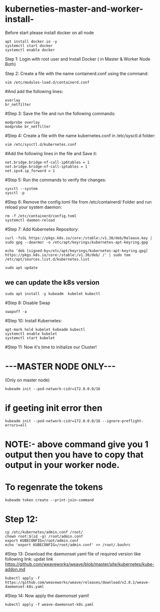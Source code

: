 # kuberneties-master-and-worker-install-
Before start please install docker on all node 
```
apt install docker.io -y
systemctl start docker
systemctl enable docker

```
Step 1: Login with root user and Install Docker ( in Master & Worker Node Both)

Step 2:  Create a file with the name containerd.conf using the command:
```
vim /etc/modules-load.d/containerd.conf
```

#And add the following lines:
```
overlay
br_netfilter
```

#Step 3: Save the file and run the following commands:
```
modprobe overlay
modprobe br_netfilter
```

#Step 4: Create a file with the name kubernetes.conf in /etc/sysctl.d folder:
```
vim /etc/sysctl.d/kubernetes.conf
```

#Add the following lines in the file and Save it:
```
net.bridge.bridge-nf-call-ip6tables = 1
net.bridge.bridge-nf-call-iptables = 1
net.ipv4.ip_forward = 1
```

#Step 5: Run the commands to verify the changes:
```
sysctl --system
sysctl -p
```

#Step 6: Remove the config.toml file from /etc/containerd/ Folder and run reload your system daemon:
```
rm -f /etc/containerd/config.toml
systemctl daemon-reload
```

#Step 7: Add Kubernetes Repository:

```
curl -fsSL https://pkgs.k8s.io/core:/stable:/v1.30/deb/Release.key | sudo gpg --dearmor -o /etc/apt/keyrings/kubernetes-apt-keyring.gpg
```

```
echo 'deb [signed-by=/etc/apt/keyrings/kubernetes-apt-keyring.gpg] https://pkgs.k8s.io/core:/stable:/v1.30/deb/ /' | sudo tee /etc/apt/sources.list.d/kubernetes.list
```

```
sudo apt update
```
## we can update the k8s version
```
sudo apt install -y kubeadm  kubelet kubectl
```
#Step 8: Disable Swap


```
swapoff -a
```

#Step 10: Install Kubernetes:

```
apt-mark hold kubelet kubeadm kubectl
systemctl enable kubelet
systemctl start kubelet
```

#Step 11: Now it's time to initialize our Cluster!

# ---MASTER NODE ONLY---
(Only on master node) 
```
kubeadm init --pod-network-cidr=172.0.0.0/16

```
# if geeting init error then
```
kubeadm init --pod-network-cidr=172.0.0.0/16 --ignore-preflight-errors=all

```

# NOTE:- above command give you 1 output then you have to copy that output in your worker node.

# To regenrate the tokens

```
kubeadm token create --print-join-command
```

# Step 12:


```
cp /etc/kubernetes/admin.conf /root/
chown root:$(id -g) /root/admin.conf
export KUBECONFIG=/root/admin.conf
echo 'export KUBECONFIG=/root/admin.conf' >> /root/.bashrc

```

#Step 13: Download the daemonset yaml file of required version like following link:   updat link https://github.com/weaveworks/weave/blob/master/site/kubernetes/kube-addon.md
```
kubectl apply -f https://github.com/weaveworks/weave/releases/download/v2.8.1/weave-daemonset-k8s.yaml
```

#Step 14: Now apply the daemonset yaml!
```
kubectl apply -f weave-daemonset-k8s.yaml
```
